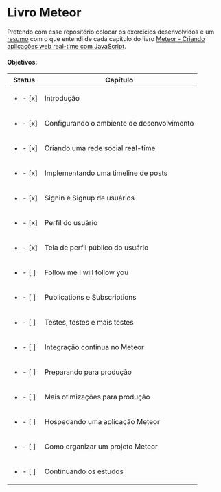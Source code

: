 # Livro Meteor
Pretendo com esse repositório colocar os exercícios desenvolvidos e um [resumo](resumo.md) com o que entendi de cada capítulo do livro [Meteor - Criando aplicações web real-time com JavaScript](http://www.casadocodigo.com.br/products/livro-meteor).

#### Objetivos:
Status                    | Capítulo
------------------------- | -------------
<ul><li>- [x] </li></ul>  | Introdução
<ul><li>- [x] </li></ul>  | Configurando o ambiente de desenvolvimento
<ul><li>- [x] </li></ul>  | Criando uma rede social real-time
<ul><li>- [x] </li></ul>  | Implementando uma timeline de posts
<ul><li>- [x] </li></ul>  | Signin e Signup de usuários
<ul><li>- [x] </li></ul>  | Perfil do usuário
<ul><li>- [x] </li></ul>  | Tela de perfil público do usuário
<ul><li>- [ ] </li></ul>  | Follow me I will follow you
<ul><li>- [ ] </li></ul>  | Publications e Subscriptions
<ul><li>- [ ] </li></ul>  | Testes, testes e mais testes
<ul><li>- [ ] </li></ul>  | Integração contínua no Meteor
<ul><li>- [ ] </li></ul>  | Preparando para produção
<ul><li>- [ ] </li></ul>  | Mais otimizações para produção
<ul><li>- [ ] </li></ul>  | Hospedando uma aplicação Meteor
<ul><li>- [ ] </li></ul>  | Como organizar um projeto Meteor
<ul><li>- [ ] </li></ul>  | Continuando os estudos
